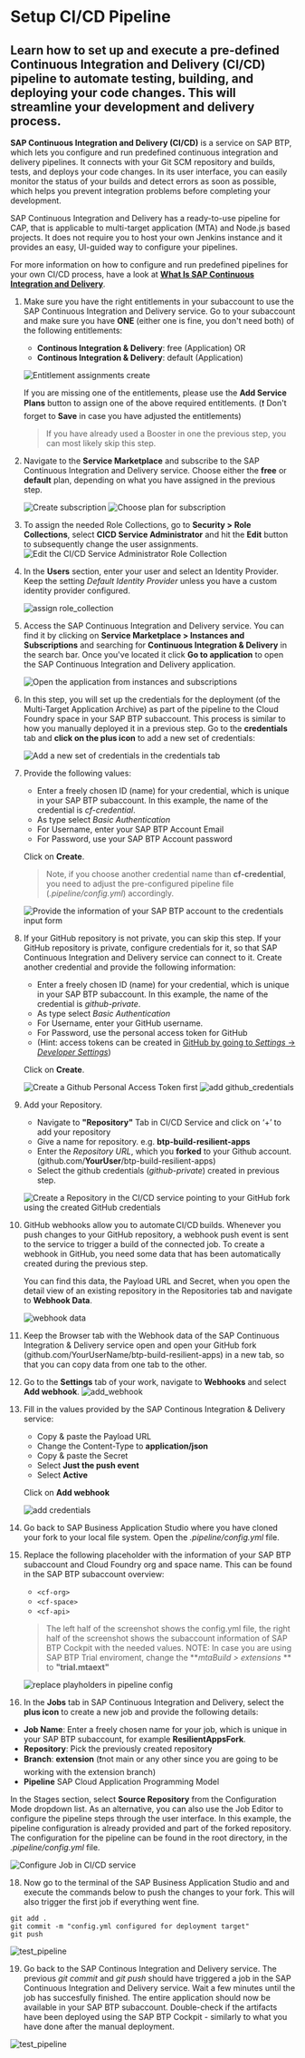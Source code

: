 # Setup CI/CD Pipeline

Learn how to set up and execute a pre-defined Continuous Integration and Delivery (CI/CD) pipeline to automate testing, building, and deploying your code changes. This will streamline your development and delivery process.
--- 
**SAP Continuous Integration and Delivery (CI/CD)** is a service on SAP BTP, which lets you configure and run predefined continuous integration and delivery pipelines. It connects with your Git SCM repository and builds, tests, and deploys your code changes. In its user interface, you can easily monitor the status of your builds and detect errors as soon as possible, which helps you prevent integration problems before completing your development.

SAP Continuous Integration and Delivery has a ready-to-use pipeline for CAP, that is applicable to multi-target application (MTA) and Node.js based projects. It does not require you to host your own Jenkins instance and it provides an easy, UI-guided way to configure your pipelines.

For more information on how to configure and run predefined pipelines for your own CI/CD process, have a look at **[What Is SAP Continuous Integration and Delivery](https://help.sap.com/viewer/SAP-Cloud-Platform-Continuous-Integration-and-Delivery)**.

1. Make sure you have the right entitlements in your subaccount to use the SAP Continuous Integration and Delivery service. Go to your subaccount and make sure you have **ONE** (either one is fine, you don't need both) of the following entitlements: 

    - **Continous Integration & Delivery**: free (Application) OR
    - **Continous Integration & Delivery**: default (Application)

    ![Entitlement assignments create](./images/entitlements.png)

    If you are missing one of the entitlements, please use the **Add Service Plans** button to assign one of the above required entitlements. (❗️ Don't forget to **Save** in case you have adjusted the entitlements)

    > If you have already used a Booster in one the previous step, you can most likely skip this step. 

2. Navigate to the **Service Marketplace** and subscribe to the SAP Continuous Integration and Delivery service. Choose either the **free** or **default** plan, depending on what you have assigned in the previous step. 

    ![Create subscription](./images/create_subscription.png)
    ![Choose plan for subscription](./images/subscription_popup.png)

3. To assign the needed Role Collections, go to **Security > Role Collections**, select **CICD Service Administrator** and hit the **Edit** button to subsequently change the user assignments. 
    ![Edit the CI/CD Service Administrator Role Collection](./images/edit_cicd_admin.png)

4. In the **Users** section, enter your user and select an Identity Provider. Keep the setting *Default Identity Provider* unless you have a custom identity provider configured.

    ![assign role_collection](./images/add_user_rolecollection.png)

5. Access the SAP Continuous Integration and Delivery service. You can find it by clicking on **Service Marketplace > Instances and Subscriptions** and searching for **Continuous Integration & Delivery** in the search bar. Once you've located it click **Go to application** to open the SAP Continuous Integration and Delivery application. 

    ![Open the application from instances and subscriptions](./images/open_cicd_app.png)

6. In this step, you will set up the credentials for the deployment (of the Multi-Target Application Archive) as part of the pipeline to the Cloud Foundry space in your SAP BTP subaccount. This process is similar to how you manually deployed it in a previous step. Go to the **credentials** tab and **click on the plus icon** to add a new set of credentials:

    ![Add a new set of credentials in the credentials tab](./images/open_cicd_app.png)

7. Provide the following values: 
    - Enter a freely chosen ID (name) for your credential, which is unique in your SAP BTP subaccount. In this example, the name of the credential is *cf-credential*.
    - As type select *Basic Authentication* 
    - For Username, enter your SAP BTP Account Email
    - For Password, use your SAP BTP Account password
    
    Click on **Create**.

    >Note, if you choose another credential name than **cf-credential**, you need to adjust the pre-configured pipeline file (*.pipeline/config.yml*) accordingly.
    
    ![Provide the information of your SAP BTP account to the credentials input form](./images/cf-credential.png)

8.  If your GitHub repository is not private, you can skip this step. If your GitHub repository is private, configure credentials for it, so that SAP Continuous Integration and Delivery service can connect to it. Create another credential and provide the following information: 

    - Enter a freely chosen ID (name) for your credential, which is unique in your SAP BTP subaccount. In this example, the name of the credential is *github-private*.
    - As type select *Basic Authentication* 
    - For Username, enter your GitHub username.
    - For Password, use the personal access token for GitHub
    - (Hint: access tokens can be created in [GitHub by going to *Settings* -> *Developer Settings*](https://docs.github.com/en/github/authenticating-to-github/keeping-your-account-and-data-secure/creating-a-personal-access-token))
    
    Click on **Create**.

    ![Create a Github Personal Access Token first](./images/github_pat.png)
    ![add github_credentials](./images/github_credential.png)

9. Add your Repository.
   - Navigate to **"Repository"** Tab in CI/CD Service and click on ‘+’ to add your repository
   - Give a name for repository. e.g. **btp-build-resilient-apps** 
   - Enter the *Repository URL*, which you **forked** to your Github account. (github.com/**YourUser**/btp-build-resilient-apps)
   - Select the github credentials (*github-private*) created in previous step. 

   ![Create a Repository in the CI/CD service pointing to your GitHub fork using the created GitHub credentials](./images/create_repo.png)

10. GitHub webhooks allow you to automate CI/CD builds. Whenever you push changes to your GitHub repository, a webhook push event is sent to the service to trigger a build of the connected job. To create a webhook in GitHub, you need some data that has been automatically created during the previous step. 

    You can find this data, the Payload URL and Secret, when you open the detail view of an existing repository in the Repositories tab and navigate to **Webhook Data**.
   
    ![webhook data](./images/webhook_data.png)
   
11. Keep the Browser tab with the Webhook data of the SAP Continuous Integration & Delivery service open and open your GitHub fork (github.com/YourUserName/btp-build-resilient-apps) in a new tab, so that you can copy data from one tab to the other. 
    
12. Go to the **Settings** tab of your work, navigate to **Webhooks** and select **Add webhook**.
    ![add_webhook](./images/add_github_webhook.png)

13. Fill in the values provided by the SAP Continous Integration & Delivery service: 

    - Copy & paste the Payload URL
    - Change the Content-Type to **application/json**
    - Copy & paste the Secret
    - Select **Just the push event**
    - Select **Active**

    Click on **Add webhook**

    ![add credentials](./images/provide_payload.png)

15. Go back to SAP Business Application Studio where you have cloned your fork to your local file system. Open the *.pipeline/config.yml* file. 
    
16. Replace the following placeholder with the information of your SAP BTP subaccount and Cloud Foundry org and space name. This can be found in the SAP BTP subaccount overview: 
    - `<cf-org>`
    - `<cf-space>`
    - `<cf-api>`

    > The left half of the screenshot shows the config.yml file, the right half of the screenshot shows the subaccount information of SAP BTP Cockpit with the needed values.
    > NOTE: In case you are using SAP BTP Trial enviroment, change the **_mtaBuild > extensions_ ** to **"trial.mtaext"**

    ![replace playholders in pipeline config](./images/replace_cfvars.png)

17.  In the **Jobs** tab in SAP Continuous Integration and Delivery, select the **plus icon** to create a new job and provide the following details:

- **Job Name**: Enter a freely chosen name for your job, which is unique in your SAP BTP subaccount, for example **ResilientAppsFork**.
- **Repository**: Pick the previously created repository
- **Branch**: **extension** (❗️not main or any other since you are going to be working with the extension branch)
- **Pipeline** SAP Cloud Application Programming Model 

In the Stages section, select **Source Repository** from the Configuration Mode dropdown list. As an alternative, you can also use the Job Editor to configure the pipeline steps through the user interface. In this example, the pipeline configuration is already provided and part of the forked repository. The configuration for the pipeline can be found in the root directory, in the *.pipeline/config.yml* file.

![Configure Job in CI/CD service](./images/configure_job.png)

18. Now go to the terminal of the SAP Business Application Studio and and execute the commands below to push the changes to your fork. This will also trigger the first job if everything went fine. 

```shell
git add .
git commit -m "config.yml configured for deployment target"
git push
``` 

 ![test_pipeline](./images/git_commit.png)

19. Go back to the SAP Continous Integration and Delivery service. The previous *git commit* and *git push* should have triggered a job in the SAP Continuous Integration and Delivery service. Wait a few minutes until the job has succesfully finished. The entire application should now be available in your SAP BTP subaccount. Double-check if the artifacts have been deployed using the SAP BTP Cockpit - similarly to what you have done after the manual deployment. 

 ![test_pipeline](./images/new-job.png)



